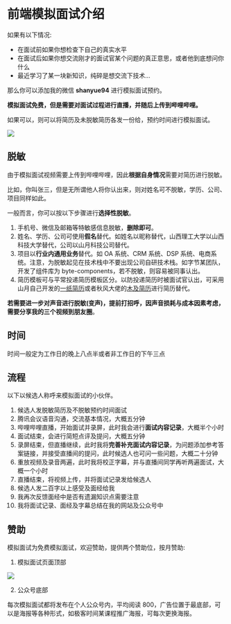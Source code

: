 # 前端模拟面试介绍

如果有以下情况:

+ 在面试前如果你想检查下自己的真实水平
+ 在面试后如果你想交流刚才的面试官某个问题的真正意思，或者他到底想问你什么
+ 最近学习了某一块新知识，纯碎是想交流下技术...

那么你可以添加我的微信 **shanyue94** 进行模拟面试预约。

**模拟面试免费，但是需要对面试过程进行直播，并随后上传到哔哩哔哩。**

如果可以，则可以将简历及未脱敏简历各发一份给，预约时间进行模拟面试。

![](https://static.shanyue.tech/images/22-05-18/clipboard-8626.a61f42.webp)

## 脱敏

由于模拟面试视频需要上传到哔哩哔哩，因此**根据自身情况**需要对简历进行脱敏。

比如，你叫张三，但是无所谓他人将你认出来，则对姓名可不脱敏，学历、公司、项目同样如此。

一般而言，你可以按以下步骤进行**选择性脱敏**。

1. 手机号、微信及邮箱等特敏感信息脱敏，**删除即可**。
2. 姓名、学历、公司可使用**假名**替代。如姓名以昵称替代，山西理工大学以山西科技大学替代，公司以山月科技公司替代。
4. 项目以**行业内通用业务**替代。如 OA 系统、CRM 系统、DSP 系统、电商系统。注意，为脱敏起见在技术栈中不要出现公司自研技术栈。如字节某团队，开发了组件库为 byte-components，若不脱敏，则容易被同事认出。
5. 简历模板可与平常投递简历模板区分。以防投递简历时被面试官认出，可采用山月自己开发的[一纸简历](https://cv.devtool.tech)或者秋风大佬的[木及简历](https://www.mujicv.com/)进行简历替代。

**若需要进一步对声音进行脱敏(变声)，提前打招呼，因声音损耗与成本因素考虑，需要分享我的三个视频到朋友圈**。

## 时间

时间一般定为工作日的晚上八点半或者非工作日的下午三点

## 流程

以下以候选人称呼来模拟面试的小伙伴。

1. 候选人发脱敏简历及不脱敏预约时间面试
2. 腾讯会议语音沟通，交流基本情况，大概五分钟
3. 哔哩哔哩直播，开始面试并录屏，此时我会进行**面试内容记录**，大概半个小时
4. 面试结束，会进行简短点评及提问，大概五分钟
5. 录屏结束，但直播继续，此时我将**完善补充面试内容记录**，为问题添加参考答案链接，并接受直播间的提问，此时候选人也可问一些问题，大概二十分钟
6. 重放视频及录音两遍，此时我将校正字幕，并与直播间同学再听两遍面试，大概一个小时
7. 直播结束，将视频上传，并将面试记录发给候选人
8. 候选人发二百字以上感受及面经给我
9. 我再次反馈面经中是否有遗漏知识点需要注意
10. 我将面试记录、面经及字幕总结在我的网站及公众号中

## 赞助

模拟面试为免费模拟面试，欢迎赞助，提供两个赞助位，按月赞助:

1. 模拟面试页面顶部

![](https://static.shanyue.tech/images/22-05-29/clipboard-3885.40913c.webp)

2. 公众号底部

每次模拟面试都将发布在个人公众号内，平均阅读 800，广告位置于最底部，可以是海报等各种形式，如极客时间某课程推广海报，可每次更换海报。
